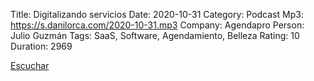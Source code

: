 Title: Digitalizando servicios
Date: 2020-10-31
Category: Podcast
Mp3: https://s.danilorca.com/2020-10-31.mp3
Company: Agendapro
Person: Julio Guzmán
Tags: SaaS, Software, Agendamiento, Belleza
Rating: 10
Duration: 2969

<a href="https://s.danilorca.com/2020-10-31.mp3" type="audio/mpeg">
Escuchar
</a>
